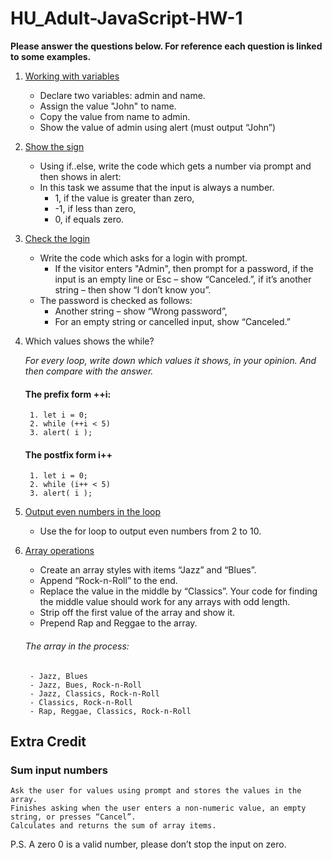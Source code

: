 # HU_Adult-JavaScript-HW-1
**__Please answer the questions below. For reference each question is linked to some examples.__**

1. [Working with variables](https://github.com/Jay4stem/HU_Adult-JavaScript-Examples/blob/master/Examples1.md#working-with-variables)
    - Declare two variables: admin and name.
    - Assign the value "John" to name.
    - Copy the value from name to admin.
    - Show the value of admin using alert (must output “John”)
    
2. [Show the sign](https://github.com/Jay4stem/HU_Adult-JavaScript-Examples/blob/master/Examples1.md#show-the-sign)
    - Using if..else, write the code which gets a number via prompt and then shows in alert:
    - In this task we assume that the input is always a number.
        - 1, if the value is greater than zero,
        - -1, if less than zero,
        - 0, if equals zero.
    
3. [Check the login](https://github.com/Jay4stem/HU_Adult-JavaScript-Examples/blob/master/Examples1.md#check-the-login)
    - Write the code which asks for a login with prompt.
        - If the visitor enters "Admin", then prompt for a password, if the input is an empty line or Esc – show “Canceled.”, if it’s another string – then show “I don’t know you”.
    - The password is checked as follows:
        - Another string – show “Wrong password”,
        - For an empty string or cancelled input, show “Canceled.”
    
3. Which values shows the while?
   
   *For every loop, write down which values it shows, in your opinion. And then compare with the answer.*
    #### The prefix form ++i:
        1. let i = 0;
        2. while (++i < 5) 
        3. alert( i );

    #### The postfix form i++
        1. let i = 0;
        2. while (i++ < 5) 
        3. alert( i );
    
4. [Output even numbers in the loop](https://github.com/Jay4stem/HU_Adult-JavaScript-Examples/blob/master/Examples1.md#nesting-for-loops)
    - Use the for loop to output even numbers from 2 to 10.
    
5. [Array operations](https://github.com/Jay4stem/HU_Adult-JavaScript-Examples/blob/master/Examples1.md#array-operations)
    
    - Create an array styles with items “Jazz” and “Blues”.
    - Append “Rock-n-Roll” to the end.
    - Replace the value in the middle by “Classics”. Your code for finding the middle value should work for any arrays with odd length.
    - Strip off the first value of the array and show it.
    - Prepend Rap and Reggae to the array.

    ###### The array in the process:
        - Jazz, Blues
        - Jazz, Bues, Rock-n-Roll
        - Jazz, Classics, Rock-n-Roll
        - Classics, Rock-n-Roll
        - Rap, Reggae, Classics, Rock-n-Roll
        
## Extra Credit

### Sum input numbers

    Ask the user for values using prompt and stores the values in the array.
    Finishes asking when the user enters a non-numeric value, an empty string, or presses “Cancel”.
    Calculates and returns the sum of array items.

P.S. A zero 0 is a valid number, please don’t stop the input on zero.
